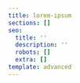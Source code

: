 ```yaml
---
title: lorem-ipsum
sections: []
seo:
  title: ''
  description: ''
  robots: []
  extra: []
template: advanced
---
```

